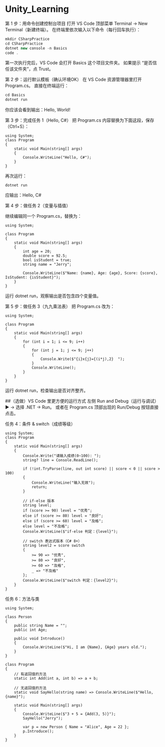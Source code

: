 # Unity_Learning

第 1 步：用命令创建控制台项目
打开 VS Code 顶部菜单 Terminal → New Terminal（新建终端）。
在终端里依次输入以下命令（每行回车执行）：
```c#
mkdir CSharpPractice
cd CSharpPractice
dotnet new console -n Basics
code .
```
第一次执行完后，VS Code 会打开 Basics 这个项目文件夹。
如果提示 “是否信任该文件夹”，点 Trust。

  
第 2 步：运行默认模板（确认环境OK）
在 VS Code 资源管理器里打开 Program.cs。
直接在终端运行：
```c#
cd Basics
dotnet run
```
你应该会看到输出：Hello, World!
  
第 3 步：完成任务 1（Hello, C#）
把 Program.cs 内容替换为下面这段，保存（Ctrl+S）：
```
using System;
class Program
{
    static void Main(string[] args)
    {
        Console.WriteLine("Hello, C#");
    }
}
```
再次运行：
```
dotnet run
```
应输出：Hello, C#
  
第 4 步：做任务 2（变量与插值）

继续编辑同一个 Program.cs，替换为：
```
using System;

class Program
{
    static void Main(string[] args)
    {
        int age = 20;
        double score = 92.5;
        bool isStudent = true;
        string name = "Jerry";

        Console.WriteLine($"Name: {name}, Age: {age}, Score: {score}, IsStudent: {isStudent}");
    }
}
```
运行 dotnet run，观察输出是否包含四个变量值。
  
第 5 步：做任务 3（九九乘法表）
把 Program.cs 改为：
```
using System;

class Program
{
    static void Main(string[] args)
    {
        for (int i = 1; i <= 9; i++)
        {
            for (int j = 1; j <= 9; j++)
            {
                Console.Write($"{i}x{j}={(i*j),2}  ");
            }
            Console.WriteLine();
        }
    }
}
```
运行 dotnet run，检查输出是否对齐整齐。
   
##（选做）VS Code 里更方便的运行方式
左侧 Run and Debug（运行与调试） ▶️ → 选择 .NET → Run。
或者在 Program.cs 顶部出现的 Run/Debug 按钮直接点击。
  
任务 4：条件 & switch（成绩等级）
```
using System;
class Program
{
    static void Main(string[] args)
    {
        Console.Write("请输入成绩(0~100): ");
        string? line = Console.ReadLine();

        if (!int.TryParse(line, out int score) || score < 0 || score > 100)
        {
            Console.WriteLine("输入无效");
            return;
        }

        // if-else 版本
        string level;
        if (score >= 90) level = "优秀";
        else if (score >= 80) level = "良好";
        else if (score >= 60) level = "及格";
        else level = "不及格";
        Console.WriteLine($"if-else 判定：{level}");

        // switch 表达式版本（C# 8+）
        string level2 = score switch
        {
            >= 90 => "优秀",
            >= 80 => "良好",
            >= 60 => "及格",
            _ => "不及格"
        };
        Console.WriteLine($"switch 判定：{level2}");
    }
}
```

任务 6：方法与类
```
using System;

class Person
{
    public string Name = "";
    public int Age;

    public void Introduce()
    {
        Console.WriteLine($"Hi, I am {Name}, {Age} years old.");
    }
}

class Program
{
    // 有返回值的方法
    static int Add(int a, int b) => a + b;

    // 无返回值的方法
    static void SayHello(string name) => Console.WriteLine($"Hello, {name}");

    static void Main(string[] args)
    {
        Console.WriteLine($"3 + 5 = {Add(3, 5)}");
        SayHello("Jerry");

        var p = new Person { Name = "Alice", Age = 22 };
        p.Introduce();
    }
}
```

